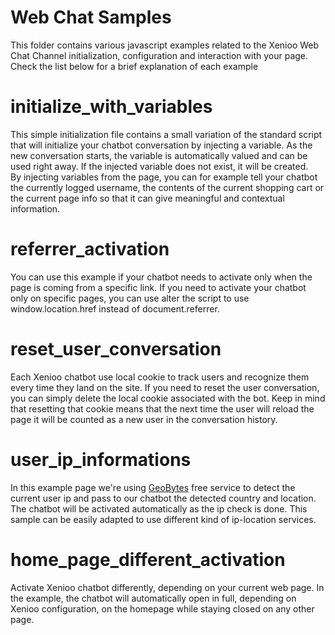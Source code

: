 # Web Chat Samples

This folder contains various javascript examples related to the Xenioo Web Chat Channel initialization, configuration and interaction with your page. Check the list below for a brief explanation of each example

# initialize_with_variables
This simple initialization file contains a small variation of the standard script that will initialize your chatbot conversation by injecting a variable. As the new conversation starts, the variable is automatically valued and can be used right away. If the injected variable does not exist, it will be created.  
By injecting variables from the page, you can for example tell your chatbot the currently logged username, the contents of the current shopping cart or the current page info so that it can give meaningful and contextual information.

# referrer_activation
You can use this example if your chatbot needs to activate only when the page is coming from a specific link. If you need to activate your chatbot only on specific pages, you can use alter the script to use window.location.href instead of document.referrer.

# reset_user_conversation
Each Xenioo chatbot use local cookie to track users and recognize them every time they land on the site. If you need to reset the user conversation, you can simply delete the local cookie associated with the bot. Keep in mind that resetting that cookie means that the next time the user will reload the page it will be counted as a new user in the conversation history.

# user_ip_informations
In this example page we're using <a href='http://geobytes.com/iplocator/'>GeoBytes</a> free service to detect the current user ip and pass to our chatbot the detected country and location. The chatbot will be activated automatically as the ip check is done. This sample can be easily adapted to use different kind of ip-location services.

# home_page_different_activation
Activate Xenioo chatbot differently, depending on your current web page. In the example, the chatbot will automatically open in full, depending on Xenioo configuration, on the homepage while staying closed on any other page.
